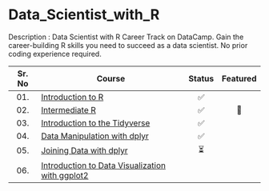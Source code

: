 # Data_Scientist_with_R

Description : Data Scientist with R Career Track on DataCamp.
Gain the career-building R skills you need to succeed as a data scientist. No prior coding experience required.


| Sr. No | Course                                                               |Status|Featured|
|:------:|----------------------------------------------------------------------------|:--:|:--:|
| 01.     | [Introduction to R](Data_Scientist_with_R/tree/master/01_Introduction_to_R)|✅||
| 02.     | [Intermediate R]()|✅|🌟|
| 03.     | [Introduction to the Tidyverse]()|✅| |
| 04.     | [Data Manipulation with dplyr]()|✅| |
| 05.     | [Joining Data with dplyr]()|⏳| |
| 06.     | [Introduction to Data Visualization with ggplot2]()|| |